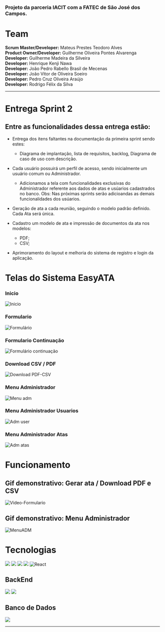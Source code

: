 ### Projeto da parceria IACIT com a FATEC de São José dos Campos. 


# Team
**Scrum Master/Developer:** Mateus Prestes Teodoro Alves</br>
**Product Owner/Developer:** Guilherme Oliveira Pontes Alvarenga  
**Developer:** Guilherme Madeira da Silveira  
**Developer:** Henrique Kenji Nawa  
**Developer:** João Pedro Rabello Brasil de Mecenas</br>
**Developer:** João Vitor de Oliveira Soeiro</br>
**Developer:** Pedro Cruz Oliveira Araújo</br>
**Developer:** Rodrigo Félix da Silva 

<hr>

# Entrega Sprint 2
## Entre as funcionalidades dessa entrega estão:
* Entrega dos itens faltantes na documentação da primeira sprint sendo estes:
  - Diagrama de implantação, lista de requisitos, backlog, Diagrama de caso de uso com descrição.
* Cada usuário possuirá um perfil de acesso, sendo inicialmente um usuário comum ou Administrador.
  - Adicionamos a tela com funcionalidades exclusivas do Administrador referente aos dados de atas e usúarios cadastrados no banco.
  Obs: Nas próximas sprints serão adicioandas as demais funcionalidades dos usúarios.
  
* Geração de ata a cada reunião, seguindo o modelo padrão definido. Cada Ata será única.

* Cadastro um modelo de ata e impressão de documentos da ata nos modelos:
  - PDF;
  - CSV;
 
* Aprimoramento do layout e melhoria do sistema de registro e login da aplicação.

# Telas do Sistema EasyATA

### Inicio
![Inicio](https://user-images.githubusercontent.com/56441534/115172413-9aa7df00-a09b-11eb-8636-e3a9e830eae7.jpeg)

### Formulario 
![Formulário](https://user-images.githubusercontent.com/56441534/115172435-a72c3780-a09b-11eb-9885-72a93cf66ac1.jpeg)

### Formulario Continuação
![Formulário continuação](https://user-images.githubusercontent.com/56441534/115172457-b317f980-a09b-11eb-97be-537deb1d5e51.jpeg)

### Download CSV  / PDF
![Download PDF-CSV](https://user-images.githubusercontent.com/56441534/115172475-be6b2500-a09b-11eb-9f56-c3a237c4fd5f.jpeg)

### Menu Administrador
![Menu adm](https://user-images.githubusercontent.com/56441534/115172521-d5117c00-a09b-11eb-891d-92c463a8ea40.jpeg)

### Menu Administrador Usuarios
![Adm user](https://user-images.githubusercontent.com/56441534/115172547-e064a780-a09b-11eb-8cdc-7c5945551b60.jpeg)

### Menu Administrador Atas
![Adm atas](https://user-images.githubusercontent.com/56441534/115172572-ebb7d300-a09b-11eb-89ec-67df9b68ab36.jpeg)

# Funcionamento 

## Gif demonstrativo: Gerar ata / Download PDF e CSV

![Video-Formulario](https://user-images.githubusercontent.com/56441534/115169355-2a498f80-a094-11eb-9989-667550b60700.gif)

## Gif demonstrativo: Menu Administrador

![MenuADM](https://user-images.githubusercontent.com/56441534/115169204-beffbd80-a093-11eb-8606-fdd869db54c1.gif)

# Tecnologias
<img src="https://img.shields.io/badge/HTML5-E34F26?style=for-the-badge&logo=html5&logoColor=white"> <img src="https://img.shields.io/badge/CSS3-1572B6?style=for-the-badge&logo=css3&logoColor=white"> <img src="https://img.shields.io/badge/JavaScript-F7DF1E?style=for-the-badge&logo=javascript&logoColor=black"> <img src="https://img.shields.io/badge/SASS%20-hotpink.svg?&style=for-the-badge&logo=SASS&logoColor=white%22/%3E"> <img alt="React" src="https://img.shields.io/badge/react%20-%2320232a.svg?&style=for-the-badge&logo=react&logoColor=%2361DAFB"/>

## BackEnd

<img src="https://img.shields.io/badge/Spring-6DB33F?style=for-the-badge&logo=spring&logoColor=white"> <img src="https://img.shields.io/badge/Java-ED8B00?style=for-the-badge&logo=java&logoColor=white">

## Banco de Dados 

<img src="https://img.shields.io/badge/MySQL-00000F?style=for-the-badge&logo=mysql&logoColor=white">
<hr>



